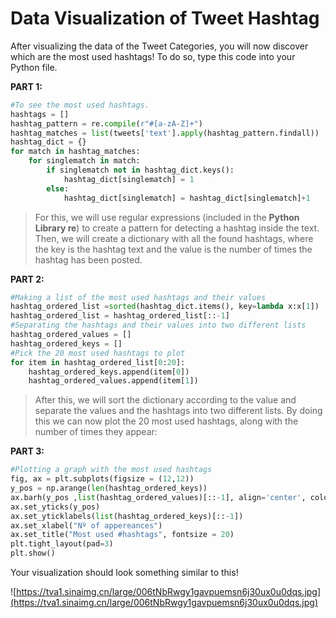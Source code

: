 # Data Visualization of Tweet Hashtag

After visualizing the data of the Tweet Categories, you will now discover which are the most used hashtags! To do so, type this code into your Python file.

**PART 1:**

```python
#To see the most used hashtags.
hashtags = []
hashtag_pattern = re.compile(r"#[a-zA-Z]+")
hashtag_matches = list(tweets['text'].apply(hashtag_pattern.findall))
hashtag_dict = {}
for match in hashtag_matches:
    for singlematch in match:
        if singlematch not in hashtag_dict.keys():
            hashtag_dict[singlematch] = 1
        else:
            hashtag_dict[singlematch] = hashtag_dict[singlematch]+1
```

> For this, we will use regular expressions \(included in the **Python Library re**\) to create a pattern for detecting a hashtag inside the text. Then, we will create a dictionary with all the found hashtags, where the key is the hashtag text and the value is the number of times the hashtag has been posted.

**PART 2:**

```python
#Making a list of the most used hashtags and their values
hashtag_ordered_list =sorted(hashtag_dict.items(), key=lambda x:x[1])
hashtag_ordered_list = hashtag_ordered_list[::-1]
#Separating the hashtags and their values into two different lists
hashtag_ordered_values = []
hashtag_ordered_keys = []
#Pick the 20 most used hashtags to plot
for item in hashtag_ordered_list[0:20]:
    hashtag_ordered_keys.append(item[0])
    hashtag_ordered_values.append(item[1])
```

> After this, we will sort the dictionary according to the value and separate the values and the hashtags into two different lists. By doing this we can now plot the 20 most used hashtags, along with the number of times they appear:

**PART 3:**

```python
#Plotting a graph with the most used hashtags
fig, ax = plt.subplots(figsize = (12,12))
y_pos = np.arange(len(hashtag_ordered_keys))
ax.barh(y_pos ,list(hashtag_ordered_values)[::-1], align='center', color = 'green', edgecolor = 'black', linewidth=1)
ax.set_yticks(y_pos)
ax.set_yticklabels(list(hashtag_ordered_keys)[::-1])
ax.set_xlabel("Nº of appereances")
ax.set_title("Most used #hashtags", fontsize = 20)
plt.tight_layout(pad=3)
plt.show()
```

Your visualization should look something similar to this!

![https://tva1.sinaimg.cn/large/006tNbRwgy1gavpuemsn6j30ux0u0dqs.jpg](https://tva1.sinaimg.cn/large/006tNbRwgy1gavpuemsn6j30ux0u0dqs.jpg)

